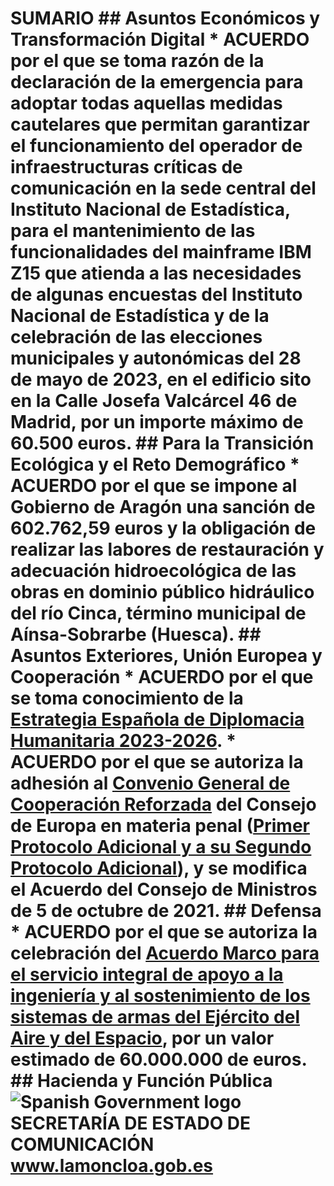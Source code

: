 # SUMARIO  ## Asuntos Económicos y Transformación Digital  * **ACUERDO** por el que se toma razón de la declaración de la emergencia para adoptar todas aquellas medidas cautelares que permitan garantizar el funcionamiento del operador de infraestructuras críticas de comunicación en la sede central del Instituto Nacional de Estadística, para el mantenimiento de las funcionalidades del mainframe IBM Z15 que atienda a las necesidades de algunas encuestas del Instituto Nacional de Estadística y de la celebración de las elecciones municipales y autonómicas del 28 de mayo de 2023, en el edificio sito en la Calle Josefa Valcárcel 46 de Madrid, por un importe máximo de 60.500 euros.  ## Para la Transición Ecológica y el Reto Demográfico  * **ACUERDO** por el que se impone al Gobierno de Aragón una sanción de 602.762,59 euros y la obligación de realizar las labores de restauración y adecuación hidroecológica de las obras en dominio público hidráulico del río Cinca, término municipal de Aínsa-Sobrarbe (Huesca).  ## Asuntos Exteriores, Unión Europea y Cooperación  * **ACUERDO** por el que se toma conocimiento de la [Estrategia Española de Diplomacia Humanitaria 2023-2026](image01).  * **ACUERDO** por el que se autoriza la adhesión al [Convenio General de Cooperación Reforzada](image02) del Consejo de Europa en materia penal ([Primer Protocolo Adicional y a su Segundo Protocolo Adicional](image03)), y se modifica el Acuerdo del Consejo de Ministros de 5 de octubre de 2021.  ## Defensa  * **ACUERDO** por el que se autoriza la celebración del [Acuerdo Marco para el servicio integral de apoyo a la ingeniería y al sostenimiento de los sistemas de armas del Ejército del Aire y del Espacio](image04), por un valor estimado de 60.000.000 de euros.  ## Hacienda y Función Pública  <!-- "Consejo de Ministros" -->  ![Spanish Government logo](image05)  **SECRETARÍA DE ESTADO   DE COMUNICACIÓN**  www.lamoncloa.gob.es  <!-- 2 -->
